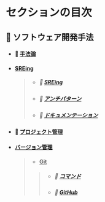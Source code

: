 # セクションの目次

## 👥 ソフトウェア開発手法

* #### 📖 [︎手法論](https://hiroki-it.github.io/tech-notebook-mkdocs/software_development_methodology/software_development_methodology.html)
* #### <u>SREing</u>
  > * ##### 📖 [︎SREing](https://hiroki-it.github.io/tech-notebook-mkdocs/software_development_methodology/software_development_methodology_site_reliability_engineering.html)
  > * ##### 📖 [︎アンチパターン](https://hiroki-it.github.io/tech-notebook-mkdocs/software_development_methodology/software_development_methodology_site_reliability_engineering_antipattern.html)
  > * ##### 📖 [︎ドキュメンテーション](https://hiroki-it.github.io/tech-notebook-mkdocs/software_development_methodology/software_development_methodology_site_reliability_engineering_documentation.html)
* #### 📖 [︎プロジェクト管理](https://hiroki-it.github.io/tech-notebook-mkdocs/software_development_methodology/software_development_methodology_project_management.html)
* #### <u>バージョン管理</u>
  > * #### <u>Git</u>
  > > * ##### 📖 [︎コマンド](https://hiroki-it.github.io/tech-notebook-mkdocs/version_control/version_control_git_command.html)
  > > * ##### 📖 [︎GitHub](https://hiroki-it.github.io/tech-notebook-mkdocs/version_control/version_control_git_github.html)


<br>
